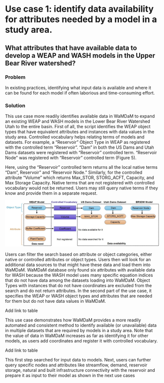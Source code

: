 # Use case 1: identify data availability for attributes needed by a model in a study area.   
## What attributes that have available data to develop a WEAP and WASH models in the Upper Bear River watershed?   

### Problem
In existing practices, identifying what input data is available and where it can be found for each model if often laborious and time-consuming effort.

### Solution
This use case more readily identifies available data in WaMDaM to expand an existing WEAP and WASH models in the Lower Bear River Watershed Utah to the entire basin. First of all, the script identifies the WEAP object types that have equivalent attributes and instances with data values in the study area. Controlled vocabulary helps relating terms of models and datasets. For example, a “Reservoir” Object Type in WEAP as registered with the controlled term “Reservoir”. “Dam” in both the US Dams and Utah Dams datasets were registered with “Reservoir” controlled term. “Reservoir Node” was registered with “Reservoir” controlled term (Figure 5). 

Here, using the “Reservoir” controlled term returns all the local native terms “Dam”, Reservoir” and “Reservoir Node.” Similarly, for the controlled attribute “Volume” which returns Max_STOR, STORG_ACFT, Capacity, and Max Storage Capacity. Native terms that are not registered with controlled vocabulary would not be returned. Users may still query native terms if they know and provide them in a separate request. 


![](https://github.com/WamdamProject/WaMDaM_UseCases/blob/master/UseCases_files/8Figures_jpg/UseCase1a.jpg)


Users can filter the search based on attribute or object categories, either native or controlled attributes or object types. Users then will look for an additional data sources to that might have these data and load them into WaMDaM. WaMDaM database only found six attributes with available data for WASH because the WASH model uses many specific equation indices that do not have data among the datasets loading into WaMDaM. Object Types with instances that do not have coordinates are excluded from the search and do not return attributes. In the second part of the use case, it specifies the WEAP or WASH object types and attributes that are needed for them but do not have data values in WaMDaM. 

Add link to table

This use case demonstrates how WaMDaM provides a more readily automated and consistent method to identify available (or unavailable) data in multiple datasets that are required by models in a study area. Note that the value of data in WaMDaM increases as far as identifying it for other models, as users add coordinates and register it with controlled vocabulary.  

Add link to table

This first step searched for input data to models. Next, users can further query specific nodes and attributes like streamflow, demand, reservoir storage, natural and built infrastructure connectivity with the reservoir and prepare it as input to their model as shown in the next use cases
